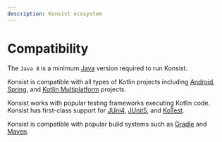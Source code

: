 ```yaml
---
description: Konsist ecosystem
---
```


# Compatibility

The `Java 8` is a minimum [Java](https://www.java.com/en) version required to run Konsist.

Konsist is compatible with all types of Kotlin projects including [Android](https://www.android.com/), [Spring](https://spring.io/), and [Kotlin Multiplatform](https://kotlinlang.org/docs/multiplatform.html) projects.

Konsist works with popular testing frameworks executing Kotlin code. Konsist has first-class support for [JUni4](https://junit.org/junit4/), [JUnit5](https://junit.org/junit5/), and [KoTest](https://kotest.io/).&#x20;

Konsist is compatible with popular build systems such as [Gradle](https://gradle.org/) and [Maven](https://maven.apache.org/).
